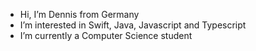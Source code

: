 - Hi, I’m Dennis from Germany
- I’m interested in Swift, Java, Javascript and Typescript
- I’m currently a Computer Science student
